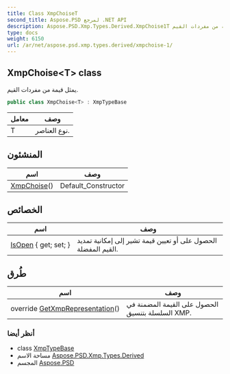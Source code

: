 ```yaml
---
title: Class XmpChoiseT
second_title: Aspose.PSD لمرجع .NET API
description: Aspose.PSD.Xmp.Types.Derived.XmpChoise1T فصل. يمثل قيمة من مفردات القيم.
type: docs
weight: 6150
url: /ar/net/aspose.psd.xmp.types.derived/xmpchoise-1/
---
```

## XmpChoise&lt;T&gt; class

يمثل قيمة من مفردات القيم.

```csharp
public class XmpChoise<T> : XmpTypeBase
```

| معامل | وصف |
| --- | --- |
| T | نوع العناصر. |

## المنشئون

| اسم | وصف |
| --- | --- |
| [XmpChoise](xmpchoise/)() | Default_Constructor |

## الخصائص

| اسم | وصف |
| --- | --- |
| [IsOpen](../../aspose.psd.xmp.types.derived/xmpchoise-1/isopen/) { get; set; } | الحصول على أو تعيين قيمة تشير إلى إمكانية تمديد القيم المفضلة. |

## طُرق

| اسم | وصف |
| --- | --- |
| override [GetXmpRepresentation](../../aspose.psd.xmp.types.derived/xmpchoise-1/getxmprepresentation/)() | الحصول على القيمة المضمنة في السلسلة بتنسيق XMP. |

### أنظر أيضا

* class [XmpTypeBase](../../aspose.psd.xmp.types/xmptypebase/)
* مساحة الاسم [Aspose.PSD.Xmp.Types.Derived](../../aspose.psd.xmp.types.derived/)
* المجسم [Aspose.PSD](../../)


